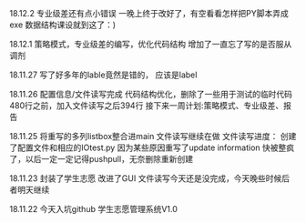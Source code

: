 18.12.2
专业级差还有点小错误
一晚上终于改好了，有空看看怎样把PY脚本弄成exe
数据结构课设就到这了：)

18.12.1
策略模式，专业级差的编写，优化代码结构
增加了一直忘了写的是否服从调剂

18.11.27
写了好多年的lable竟然是错的， 应该是label

18.11.26
配置信息/文件读写完成
代码结构优化，删除了一些用于测试的临时代码
480行之前，加入文件读写之后394行
接下来一周计划:策略模式、专业级差、报告

18.11.25
将重写的多列listbox整合进main
 文件读写继续在做
文件读写进度：
	创建了配置文件和相应的IOtest.py
因为某些原因重写了update information
快被整疯了，以后一定一定记得pushpull，无奈删除重新创建

18.11.23
封装了学生志愿
改进了GUI
文件读写今天还是没完成，今天晚些时候后者明天继续

18.11.22
今天入坑github 
学生志愿管理系统V1.0